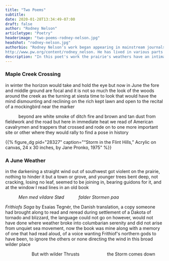 ```yaml
---
title: "Two Poems"
subtitle:
date: 2020-01-28T13:34:49-07:00
draft: false
author: "Rodney Nelson"
articletype: "Poetry"
headerimage: "two-poems-rodney-nelson.jpg"
headshot: "rodney-nelson.jpg"
authorbio: "Rodney Nelson’s work began appearing in mainstream journals long ago. See his page in the *Poets & Writers* directory at  
http://www.pw.org/content/rodney_nelson. He has lived in various parts of the country, working as a licensed psychiatric technician and copy editor, and now resides in the northern Great Plains. Recently published chapbook and book titles are *Canyon*, *Late & Later*,  [*Metacowboy*](https://cowboypoetrypress.com/2012/07/06/metacowboy-poems-by-rodney-nelson), [*The Western Wide*](https://threwlinebooks.wordpress.com), *Mogollon Picnic* and *Ahead of Evening*, (both from [Red Dashboard Press](http://cms.reddashboard.com)), [Hill of Better Sleep](https://www.redbirdchapbooks.com/content/rodney-nelson), *In Wait* ([Mind Bomb Press](https://www.amazon.com/Wait-Rodney-Nelson/dp/0984084274)), as well as *Felton Prairie*, *Cross Point Road*, *Billy Boy*, *Winter in Fargo*, *Hjemkomst*, *Time Tacit*, and Minded Places (all from [Middle Island Press](https://poeticaplace.wordpress.com/middle-island-press/rodney-nelson))."
description: "In this poet's work the prairie's weathers have an intimate connection to the landscape's history."
---
```


### Maple Creek Crossing

in winter the horizon would take and hold the eye
but now in June the fore and middle ground are focal
and it is not so much the look of the woods around
the creek as the turning at siesta time to look
that would have the mind dismounting and reclining on
the rich kept lawn and open to the recital of
a mockingbird near the marker

&emsp;&emsp;&emsp;beyond are white smoke
of ditch fire and brown and tan dust from fieldwork and
the road but here in immediate heat we read of
American cavalrymen and trappers that crossed
and rode on to one more important site or other
where they would rally to find a pose in history

{{% figure_dg pid="28327" caption="“Storm in the Flint Hills,” Acrylic on canvas, 24 x 30 inches, by Jane Pronko, 1975" %}}

### A June Weather

in the darkening a straight wind out of southwest got violent on the
prairie, nothing to hinder it
but a town or grove, and younger trees bent deep, not cracking, losing
no leaf, seemed to be
joining in, bearing guidons for it, and at the window I read lines in an
old book

&emsp;&emsp;&emsp;*Men med vildare Stød*
&emsp;&emsp;&emsp;*falder Stormen paa*

*Frithiofs Saga* by Esaias Tegnér, the Danish translation, a copy
someone had brought along to
read and reread during settlement of a Dakota of tornado and blizzard,
the language could not go
on however, would not have done where weather broke into columbarian
serenity and did not
arise from unquiet sea movement, now the book was mine along with a
memory of one that had
read aloud, of a voice wanting Frithiof's northern gods to have been, to
ignore the others or none
directing the wind in this broad wilder place

&emsp;&emsp;&emsp;&emsp;&emsp;&emsp;But with wilder Thrusts
&emsp;&emsp;&emsp;&emsp;&emsp;&emsp;the Storm comes down
